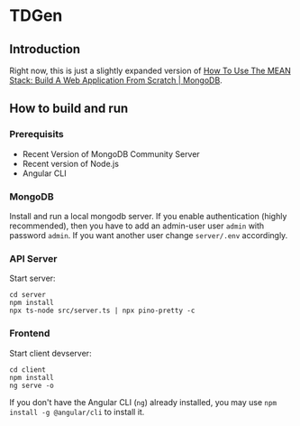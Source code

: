 # TDGen


## Introduction

Right now, this is just a slightly expanded version of [How To Use The MEAN Stack: Build A Web Application From Scratch | MongoDB](https://www.mongodb.com/resources/languages/mean-stack-tutorial).

## How to build and run

### Prerequisits

* Recent Version of MongoDB Community Server
* Recent version of Node.js
* Angular CLI

### MongoDB

Install and run a local mongodb server. If you enable authentication (highly recommended), then you have to add an admin-user user `admin` with password `admin`. If you want another user change `server/.env` accordingly.

### API Server

Start server:

```
cd server
npm install
npx ts-node src/server.ts | npx pino-pretty -c
```


### Frontend

Start client devserver:

```
cd client
npm install
ng serve -o
```

If you don't have the Angular CLI (`ng`) already installed, you may use `npm install -g @angular/cli` to install it.
